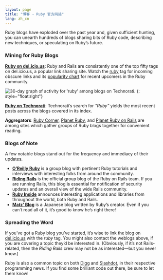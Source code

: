 ```yaml
---
layout: page
title: "博客 - Ruby 官方网站"
lang: zh_cn
---
```


Ruby blogs have exploded over the past year and, given sufficient
hunting, you can unearth hundreds of blogs sharing bits of Ruby code,
describing new techniques, or speculating on Ruby’s future.

### Mining for Ruby Blogs

[**Ruby on del.icio.us**][1]\: Ruby and Rails are consistently one of
the top fifty tags on del.icio.us, a popular link sharing site. Watch
the [ruby][1] tag for incoming obscure links and its [popularity
chart][2] for recent upcomers in the Ruby community.

![30-day graph of activity for 'ruby' among blogs on
Technorati.](http://technorati.com/chartimg/%28ruby%29?totalHits=391174&amp;size=s&amp;days=30
"30-day graph of activity for 'ruby' among blogs on Technorati.")
{: style="float:right"}

[**Ruby on Technorati**][3]\: Technorati’s search for *“Ruby”* yields
the most recent posts across the blogs covered in its index.

**Aggregators**\: [Ruby Corner][4], [Planet Ruby][5], and [Planet Ruby
on Rails][6] are among sites which gather groups of Ruby blogs together
for convenient reading.

### Blogs of Note

A few notable blogs stand out for the frequency and immediacy of their
updates.

* [**O’Reilly Ruby**][7] is a group blog with pertinent Ruby tutorials
  and interviews with interesting folks from around the community.
* [**Riding Rails**][8] is the official group blog of the Ruby on Rails
  team. If you are running Rails, this blog is essential for
  notification of security updates and an overall view of the wide Rails
  community.
* [**Ruby Inside**][9] announces interesting applications and libraries
  from throughout the world, both Ruby and Rails.
* [**Matz’ Blog**][10] is a Japanese blog written by Ruby’s creator.
  Even if you can’t read all of it, it’s good to know he’s right there!

### Spreading the Word

If you’ve got a Ruby blog you’ve started, it’s wise to link the blog on
[del.icio.us][11] with the *ruby* tag. You might also contact the
weblogs above, if you are covering a topic they’d be interested in.
(Obviously, if it’s not Rails-related, then the *Riding Rails* crew may
not be as interested—but you never know.)

Ruby is also a common topic on both [Digg][12] and [Slashdot][13], in
their respective programming news. If you find some brilliant code out
there, be sure to let them know!



[1]: http://del.icio.us/tag/ruby 
[2]: http://del.icio.us/popular/ruby 
[3]: http://technorati.com/search/ruby 
[4]: http://rubycorner.com 
[5]: http://planetruby.0x42.net/ 
[6]: http://www.planetrubyonrails.org/ 
[7]: http://oreillynet.com/ruby/ 
[8]: http://weblog.rubyonrails.org/ 
[9]: http://www.rubyinside.com/ 
[10]: http://www.rubyist.net/~matz/ 
[11]: http://del.icio.us 
[12]: http://digg.com/programming 
[13]: http://developers.slashdot.org/ 
